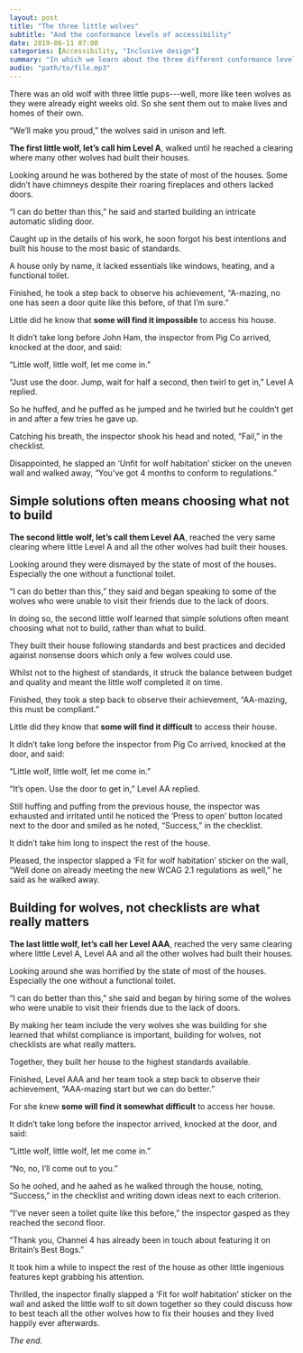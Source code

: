 ```yaml
---
layout: post
title: "The three little wolves"
subtitle: "And the conformance levels of accessibility"
date: 2019-06-11 07:00
categories: [Accessibility, "Inclusive design"]
summary: "In which we learn about the three different conformance levels (A, AA and AAA) in the Web Content Accessibility Guidelines (WCAG)."
audio: "path/to/file.mp3"
---
```

There was an old wolf with three little pups---well, more like teen wolves as they were already eight weeks old. So she sent them out to make lives and homes of their own.

“We’ll make you proud,” the wolves said in unison and left.

**The first little wolf, let’s call him Level A**, walked until he reached a clearing where many other wolves had built their houses.

Looking around he was bothered by the state of most of the houses. Some didn’t have chimneys despite their roaring fireplaces and others lacked doors.

“I can do better than this,” he said and started building an intricate automatic sliding door.

Caught up in the details of his work, he soon forgot his best intentions and built his house to the most basic of standards.

A house only by name, it lacked essentials like windows, heating, and a functional toilet.

Finished, he took a step back to observe his achievement, “A-mazing, no one has seen a door quite like this before, of that I’m sure.”

Little did he know that **some will find it impossible** to access his house.

It didn’t take long before John Ham, the inspector from Pig Co arrived, knocked at the door, and said:

“Little wolf, little wolf, let me come in.”

“Just use the door. Jump, wait for half a second, then twirl to get in,” Level A replied.

So he huffed, and he puffed as he jumped and he twirled but he couldn’t get in and after a few tries he gave up.

Catching his breath, the inspector shook his head and noted, “Fail,” in the checklist.

Disappointed, he slapped an ‘Unfit for wolf habitation’ sticker on the uneven wall and walked away, “You’ve got 4 months to conform to regulations.”

## Simple solutions often means choosing what not to build

**The second little wolf, let’s call them Level AA**, reached the very same clearing where little Level A and all the other wolves had built their houses.

Looking around they were dismayed by the state of most of the houses. Especially the one without a functional toilet.

“I can do better than this,” they said and began speaking to some of the wolves who were unable to visit their friends due to the lack of doors.

In doing so, the second little wolf learned that simple solutions often meant choosing what not to build, rather than what to build.

They built their house following standards and best practices and decided against nonsense doors which only a few wolves could use.

Whilst not to the highest of standards, it struck the balance between budget and quality and meant the little wolf completed it on time.

Finished, they took a step back to observe their achievement, “AA-mazing, this must be compliant.”

Little did they know that **some will find it difficult** to access their house.

It didn’t take long before the inspector from Pig Co arrived, knocked at the door, and said:

“Little wolf, little wolf, let me come in.”

“It’s open. Use the door to get in,” Level AA replied.

Still huffing and puffing from the previous house, the inspector was exhausted and irritated until he noticed the ‘Press to open’ button located next to the door and smiled as he noted, “Success,” in the checklist.

It didn’t take him long to inspect the rest of the house.

Pleased, the inspector slapped a ‘Fit for wolf habitation’ sticker on the wall, “Well done on already meeting the new WCAG 2.1 regulations as well,” he said as he walked away.

## Building for wolves, not checklists are what really matters

**The last little wolf, let’s call her Level AAA**, reached the very same clearing where little Level A, Level AA and all the other wolves had built their houses.

Looking around she was horrified by the state of most of the houses. Especially the one without a functional toilet.

“I can do better than this,” she said and began by hiring some of the wolves who were unable to visit their friends due to the lack of doors.

By making her team include the very wolves she was building for she learned that whilst compliance is important, building for wolves, not checklists are what really matters.

Together, they built her house to the highest standards available.

Finished, Level AAA and her team took a step back to observe their achievement, “AAA-mazing start but we can do better.”

For she knew **some will find it somewhat difficult** to access her house.

It didn’t take long before the inspector arrived, knocked at the door, and said:

“Little wolf, little wolf, let me come in.”

“No, no, I’ll come out to you.”

So he oohed, and he aahed as he walked through the house, noting, “Success,” in the checklist and writing down ideas next to each criterion.

“I’ve never seen a toilet quite like this before,” the inspector gasped as they reached the second floor.

“Thank you, Channel 4 has already been in touch about featuring it on Britain’s Best Bogs.”

It took him a while to inspect the rest of the house as other little ingenious features kept grabbing his attention.

Thrilled, the inspector finally slapped a ‘Fit for wolf habitation’ sticker on the wall and asked the little wolf to sit down together so they could discuss how to best teach all the other wolves how to fix their houses and they lived happily ever afterwards.

*The end.*
